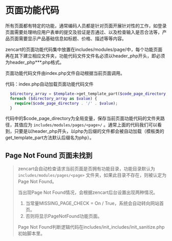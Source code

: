 # 页面功能代码

所有页面都有特定的功能，通常编码人员都是针对页面开展针对性的工作，如登录页面需要处理响应用户表单的提交及验证是否通过、以及检查输入是否合法等，产品页面需要显示产品基础信息如标题、价格、描述等等内容。 

zencart的页面功能代码集中放置在includes/modules/page/中，每个功能页面再在其下建立相应文件夹，功能代码文件文件名必须以header_php开头，即必须为header_php***.php格式。

页面功能代码文件由index.php文件自动根据当前页面调用。

代码：index.php自动加载页面功能代码文件
```php
  $directory_array = $template->get_template_part($code_page_directory, '/^header_php/');
  foreach ($directory_array as $value) { 
    require($code_page_directory . '/' . $value);
  }
```

代码中的$code_page_directory为全局变量，保存当前页面功能代码的文件夹路径，其值应为 `includes/modules/pages/<page>/` 。通常上面的代码我们可以看到，只要是以header_php开头，以php为后缀的文件都会被自动加载（模板类的get_template_part方法默认后缀名为php）。


## Page Not Found 页面未找到

> zencart会自动检查请求当前页面是否拥有功能目录，功能目录默认为 `includes/modules/pages/<page>` 文件夹，如果此目录不存在，则被认定为Page Not Found。
> 
> 当出现Page Not Found情况，会根据zencart后台设置出现两种情况。
> 
> 1. 当常量MISSING_PAGE_CHECK = On / True，系统会自动转向网站首页。
> 2. 否则将显示PageNotFound功能页面。
> 
> Page Not Found判断逻辑代码在includes/init_includes/init_sanitize.php初始脚本里。

